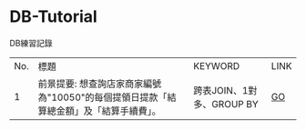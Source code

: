# DB-Tutorial
DB練習記錄

<table>
  <tr>
  <td>
      No.
    </td>
    <td>
      標題
    </td>
    <td>
      KEYWORD
    </td>
    <td>
    LINK
    </td>
  </tr>
  <tr>
    <td>
      1
    </td>
    <td>
      前景提要: 想查詢店家商家編號為"10050"的每個提領日提款「結算總金額」及「結算手續費」。
    </td>
    <td>
      跨表JOIN、1對多、GROUP BY
    </td>
    <td>
      <a href="https://github.com/yuhsiang237/DB-Tutorial/blob/master/No/1/README.md">GO</a>
    </td>
  </tr>
</table>

